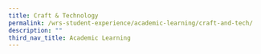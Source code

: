 ```yaml
---
title: Craft & Technology
permalink: /wrs-student-experience/academic-learning/craft-and-tech/
description: ""
third_nav_title: Academic Learning
---
```


